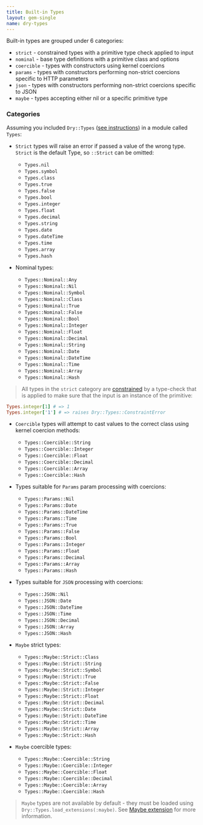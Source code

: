 ```yaml
---
title: Built-in Types
layout: gem-single
name: dry-types
---
```


Built-in types are grouped under 6 categories:

- `strict` - constrained types with a primitive type check applied to input
- `nominal` - base type definitions with a primitive class and options
- `coercible` - types with constructors using kernel coercions
- `params` - types with constructors performing non-strict coercions specific to HTTP parameters
- `json` - types with constructors performing non-strict coercions specific to JSON
- `maybe` - types accepting either nil or a specific primitive type

### Categories

Assuming you included `Dry::Types` ([see instructions](docs::getting-started)) in a module called `Types`:

* `Strict` types will raise an error if passed a value of the wrong type. `Strict` is the default Type, so `::Strict` can be omitted:
  - `Types.nil`
  - `Types.symbol`
  - `Types.class`
  - `Types.true`
  - `Types.false`
  - `Types.bool`
  - `Types.integer`
  - `Types.float`
  - `Types.decimal`
  - `Types.string`
  - `Types.date`
  - `Types.dateTime`
  - `Types.time`
  - `Types.array`
  - `Types.hash`

* Nominal types:
  - `Types::Nominal::Any`
  - `Types::Nominal::Nil`
  - `Types::Nominal::Symbol`
  - `Types::Nominal::Class`
  - `Types::Nominal::True`
  - `Types::Nominal::False`
  - `Types::Nominal::Bool`
  - `Types::Nominal::Integer`
  - `Types::Nominal::Float`
  - `Types::Nominal::Decimal`
  - `Types::Nominal::String`
  - `Types::Nominal::Date`
  - `Types::Nominal::DateTime`
  - `Types::Nominal::Time`
  - `Types::Nominal::Array`
  - `Types::Nominal::Hash`

> All types in the `strict` category are [constrained](/gems/dry-types/1.0/constraints) by a type-check that is applied to make sure that the input is an instance of the primitive:

``` ruby
Types.integer[1] # => 1
Types.integer['1'] # => raises Dry::Types::ConstraintError
```

* `Coercible` types will attempt to cast values to the correct class using kernel coercion methods:
  - `Types::Coercible::String`
  - `Types::Coercible::Integer`
  - `Types::Coercible::Float`
  - `Types::Coercible::Decimal`
  - `Types::Coercible::Array`
  - `Types::Coercible::Hash`

* Types suitable for `Params` param processing with coercions:
  - `Types::Params::Nil`
  - `Types::Params::Date`
  - `Types::Params::DateTime`
  - `Types::Params::Time`
  - `Types::Params::True`
  - `Types::Params::False`
  - `Types::Params::Bool`
  - `Types::Params::Integer`
  - `Types::Params::Float`
  - `Types::Params::Decimal`
  - `Types::Params::Array`
  - `Types::Params::Hash`

* Types suitable for `JSON` processing with coercions:
  - `Types::JSON::Nil`
  - `Types::JSON::Date`
  - `Types::JSON::DateTime`
  - `Types::JSON::Time`
  - `Types::JSON::Decimal`
  - `Types::JSON::Array`
  - `Types::JSON::Hash`

* `Maybe` strict types:
  - `Types::Maybe::Strict::Class`
  - `Types::Maybe::Strict::String`
  - `Types::Maybe::Strict::Symbol`
  - `Types::Maybe::Strict::True`
  - `Types::Maybe::Strict::False`
  - `Types::Maybe::Strict::Integer`
  - `Types::Maybe::Strict::Float`
  - `Types::Maybe::Strict::Decimal`
  - `Types::Maybe::Strict::Date`
  - `Types::Maybe::Strict::DateTime`
  - `Types::Maybe::Strict::Time`
  - `Types::Maybe::Strict::Array`
  - `Types::Maybe::Strict::Hash`

* `Maybe` coercible types:
  - `Types::Maybe::Coercible::String`
  - `Types::Maybe::Coercible::Integer`
  - `Types::Maybe::Coercible::Float`
  - `Types::Maybe::Coercible::Decimal`
  - `Types::Maybe::Coercible::Array`
  - `Types::Maybe::Coercible::Hash`

> `Maybe` types are not available by default - they must be loaded using `Dry::Types.load_extensions(:maybe)`. See [Maybe extension](docs::extensions/maybe) for more information.
